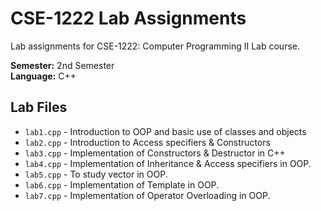 # CSE-1222 Lab Assignments

Lab assignments for CSE-1222: Computer Programming II Lab course.

**Semester:** 2nd Semester  
**Language:** C++

## Lab Files
- `lab1.cpp` - Introduction to OOP and basic use of classes and objects
- `lab2.cpp` - Introduction to Access specifiers & Constructors
- `lab3.cpp` - Implementation of Constructors & Destructor in C++
- `lab4.cpp` - Implementation of Inheritance & Access specifiers in OOP.
- `lab5.cpp` - To study vector in OOP.
- `lab6.cpp` - Implementation of Template in OOP.
- `lab7.cpp` - Implementation of Operator Overloading in OOP.
